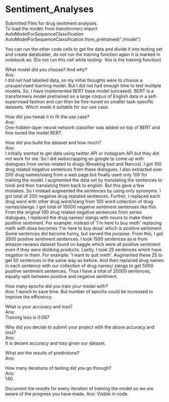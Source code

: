 # Sentiment_Analyses
Submitted Files for drug sentiment analyses. \
To load the model:
from transformers import AutoModelForSequenceClassification
AutoModelForSequenceClassification.from_pretrained("./model")

You can run the other code cells to get the data and divide it into testing set and create dataloader, do not run the training function again it is marked in notebook as:
(Do not run this cell while testing- this is the training function)

What model did you choose? And why? \
Ans:\
I did not had labelled data, so my initial thoughts were to choose a unsupervised learning model. But I did not had enough time to test multiple models. So, I have implemented BERT base model (uncased). BERT is a transformers model pretrained on a large corpus of English data in a self-supervised fashion and can then be fine-tuned on smaller task-specific datasets. Which made it suitable for our use case.

How did you tweak it to fit the use case?\
Ans: \
One-hidden-layer neural network classifier was added on top of BERT and fine-tuned the model BERT.

How did you build the dataset and how much?\
Ans:\
I initially wanted to get data using twitter API or instagram API but they did not work for me. So I did webscrapping on google to come up with dialogues from series related to drugs (Breaking bad and Narcos). I got 100 drug related negative sentences from these dialogues. I also extracted over 200 drug names/slang from a web page but finally used only 100 for training the model. I augmented the data set by translating the sentences to hindi and then translating them back to english. But this gave a few mistakes. So I instead augmented the sentences by using only synonyms. I got total of 200 negative drug replated sentences. Further, I replaced each drug word with other drug word/slang from 100 word collection of drug names/slangs. I got total of 10000 negative sentiment sentenses like this. From the original 100 drug related negative sentences from series dialogues, I replaced the drug names/ slangs with nouns to make them positive sentiment. For example: instead of 'I'm here to buy meth' replacing meth with dosa becomes 'I'm here to buy dosa' which is positive sentiment. Some sentences did become funny, but served the purpose. From this, I got 3500 positive sentiment sentences. I took 1500 sentences as is from amazon reviews dataset found on kaggle which were all positive sentiment even if they were disliking products. Lastly, I took 25 sentences which have negation in them. For example: 'I want to quit meth'. Augmented these 25 to get 50 sentences in the same way as before. And then replaced drug names in each sentence with our collection of drug names/ slangs to get 5000 positive sentiment sentences. Thus I have a total of 20000 sentences, equally split between positive and negative sentiment.

How many epochs did you train your model with?\
Ans:
1 epoch to save time. But number of epochs could be increased to improve the efficeincy.

What is your accuracy and loss?\
Ans: \
Training loss is 0.067 

Why did you decide to submit your project with the above accuracy and loss?\
Ans:\
It is decent accuracy and loss given our dataset. 

What are the results of predictions?\
Ans:

How many iterations of testing did you go through?\
Ans: \
140.

Document the results for every iteration of training the model so we are aware of the progress you have made.
Ans: 
Visible in code.
